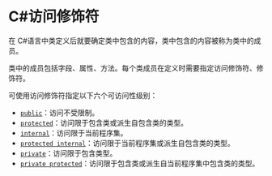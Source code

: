 # C#访问修饰符

在 C#语言中类定义后就要确定类中包含的内容，类中包含的内容被称为类中的成员。

类中的成员包括字段、属性、方法。每个类成员在定义时需要指定访问修饰符、修饰符。

可使用访问修饰符指定以下六个可访问性级别：

- [`public`](https://docs.microsoft.com/zh-cn/dotnet/csharp/language-reference/keywords/public)：访问不受限制。
- [`protected`](https://docs.microsoft.com/zh-cn/dotnet/csharp/language-reference/keywords/protected)：访问限于包含类或派生自包含类的类型。
- [`internal`](https://docs.microsoft.com/zh-cn/dotnet/csharp/language-reference/keywords/internal)：访问限于当前程序集。
- [`protected internal`](https://docs.microsoft.com/zh-cn/dotnet/csharp/language-reference/keywords/protected-internal)：访问限于当前程序集或派生自包含类的类型。
- [`private`](https://docs.microsoft.com/zh-cn/dotnet/csharp/language-reference/keywords/private)：访问限于包含类型。
- [`private protected`](https://docs.microsoft.com/zh-cn/dotnet/csharp/language-reference/keywords/private-protected)：访问限于包含类或派生自当前程序集中包含类的类型。